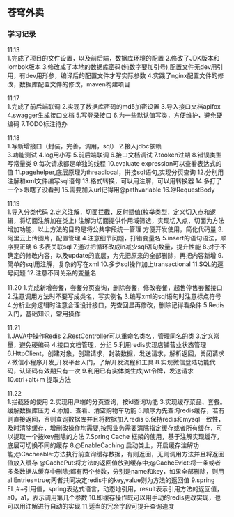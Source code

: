 ## 苍穹外卖  

### 学习记录  

11.13  
1.完成了项目的文件设置，以及前后端，数据库环境的配置
2.修改了JDK版本和lombok版本
3.修改成了本地的数据库密码(纯数字要加引号),配置文件无dev用引用，有dev用形参，编译后的配置文件才写实际参数
4.实践了nginx配置文件的修改，数据库配置文件的修改，maven构建项目

11.17   
1.完成了前后端联调
2.实现了数据库密码的md5加密设置
3.导入接口文档apifox
4.swagger生成接口文档
5.写登录接口
6.为一些默认值写类，方便维护，避免硬编码
7.TODO标注待办

11.18   
1.写新增接口（封装，完善，调用，sql）
2.接入jdbc依赖  
3.功能测试
4.log用小写
5.前后端联调
6.接口文档调试
7.tooken过期
8.错误类型写常量类
9.每次请求都是单独的线程
10.evaluate expression可以查看表达式的值
11.pagehelper,底层原理为threadlocal，拼接sql语句,实现分页查询
12.分别用注解和xml文件编写sql语句
13.格式转换，可以用注解，可以用转换器
14.多打了一个>眼瞎了没看到
15.需要加入url记得用@pathvariable
16.@RequestBody  

11.19  
1.导入分类代码
2.定义注解，切面拦截，反射赋值(枚举类型，定义切入点和逻辑，将切面注解加在类上)
注解为切面提供作用域筛选，实现切入点，切面为方法增加功能，以上方法的目的是将公共字段统一管理
方便开发使用，简化代码量
3.阿里云上传图片，配置管理
4.注意细节问题，打错变量名
5.insert的语句语法，顺序要正确
6.多表关联sql
7.通过把循环改成in减少sql语句数量，提升性能
8.对于不确定的修改内容，以及update的底层，为先把原来的全部删除，再把内容新增
9.简单的sql用注解，复杂的写在xml
10.多步sql操作加上transactional
11.SQL的逗号问题
12.注意不同关系的变量名

11.20
1.完成新增套餐，套餐分页查询，删除套餐，修改套餐，起售停售套餐接口
2.注意调用方法时不要写成类名，写实例名
3.编写xml的sql语句时注意标点符号
4.分析业务逻辑时注意合理设计接口，先查回显再修改，删除记得看条件
5.Redis入门，基础知识，常用操作

11.21  
1.JAVA中操作Redis
2.RestController可以重命名类名，管理同名的类
3.定义常量，避免硬编码
4.接口文档管理，分组
5.利用redis实现店铺营业状态管理
6.HttpClient，创建对象，创建请求，封装数据，发送请求，解析返回，关闭请求
7.微信小程序开发,开发平台入门，了解开发流程和工具
8.实现微信登陆功能代码，认证码有效期只有一次
9.利用已有实体类生成jwt令牌，发送请求
10.ctrl+alt+m 提取方法

11.22  
1.拦截器的使用
2.实现用户端的分页查询，按id查询功能
3.实现缓存菜品、套餐。缓解数据库压力
4.添加、查看、清空购物车功能
5.顺序为先查询redis缓存，若有则直接返回，否则查询数据库并且将数据加入redis
6.保持redis和mysql一致性，及时清除缓存，增删改操作均需要,按照业务需要清除指定缓存或者所有缓存，可以提取一个按key删除的方法
7.Spring Cache 框架的使用，基于注解实现缓存，底层可切换不同的缓存
8.@EnableCaching:启动类上，开启缓存注解功能;@Cacheable:方法执行前查询缓存数据，有则返回，无则调用方法并且将返回值放入缓存
@CachePut:将方法的返回值放到缓存中;@CacheEvict:将一条或者多条数据从缓存中删除;都有两个参数，分别是name和key，如果全部删除，则用allEntries=true;两者共同决定redis中的key,value则为方法的返回值
9.spring EL,#+引用值，spring表达式语言，动态地引用，result表示引用方法的返回值，a0，a1，表示调用第几个参数
10.即缓存操作既可以用手动的redis更改实现，也可以用注解进行自动的实现
11.适当的冗余字段可提升查询速度



